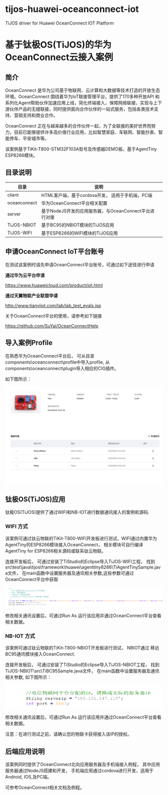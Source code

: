 # tijos-huawei-oceanconnect-iot
TiJOS driver for Huawei OceanConnect IOT Platform 

# 基于钛极OS(TiJOS)的华为OceanConnect云接入案例

## 简介

OceanConnect 是华为公司基于物联网、云计算和大数据等技术打造的开放生态环境。OceanConnect 围绕着华为IoT联接管理平台，提供了170多种开放API 和系列化Agent帮助伙伴加速应用上线，简化终端接入，保障网络联接，实现与上下游伙伴产品的无缝联接，同时提供面向合作伙伴的一站式服务，包括各类技术支持、营销支持和商业合作。

OceanConnect 正在与越来越多的合作伙伴一起，为了全联接的美好世界而努力，目前已能够提供许多高价值行业应用，比如智慧家庭、车联网、智能抄表、智能停车、平安城市等。

该案例基于TiKit-T800-STM32F103A型号及传感器DEMO板，基于AgentTiny ESP8266模块。 



## 目录说明

| 目录         | 说明                                                   |      |
| ------------ | ------------------------------------------------------ | ---- |
| client       | HTML客户端，基于cordova开发， 适用于手机端，PC端       |      |
| oceanconnect | 华为OceanConnect平台相关配置                           |      |
| server       | 基于NodeJS开发的应用服务器，与OceanConnect平台进行对接 |      |
| TiJOS-NBIOT  | 基于BC95的NBIOT模块的TiJOS应用                         |      |
| TiJOS-WIFI   | 基于ESP8266的WIFI模块的TiJOS应用                       |      |



## 申请OceanConnect IoT平台账号

在测试该案例时请先申请OceanConnect平台账号，可通过如下途径进行申请 

**通过华为云平台申请** 

https://www.huaweicloud.com/product/iot.html

**通过天翼物联产业联盟申请**

http://www.tianyiiot.com/lab/lab_test_evals.jsp



关于OceanConnect平台的使用，请参考如下链接

https://github.com/SuYai/OceanConnectHelp



## 导入案例Profile

在熟悉华为OceanConnect平台后， 可从目录components\oceanconnect\profile中导入profile, 从components\oceanconnect\plugin导入相应的CIG插件。

如下图所示：

![1530501398671](.\img\1530501398671.png)



## 钛极OS(TiJOS)应用

钛极OS(TiJOS)提供了通过WIFI和NB-IOT进行数据通讯接入的案例和源码. 



### WIFI 方式

该案例可通过钛云物联的TiKit-T800-WIFI开发板进行测试，WIFI通过内置华为AgentTiny的ESP8266模块接入OceanConnect， 相关模块可自行编译AgentTiny for ESP8266相关源码或联系钛云物联。

连接开发板后， 可通过安装了TiStudio的Eclipse导入TiJOS-WIFI工程， 找到src\test\java\tijos\framework\huawei\agenttiny8266\TiAgentTinySample.java文件， 在main函数中设置服务器及通讯相关参数,这些参数可通过OceanConnect平台中获取

![1530501972131](.\img\1530501972131.png)

修改相关通讯设置后，可通过Run As 运行该应用并通过OceanConnect平台查看相关数据。

### NB-IOT 方式

该案例可通过钛云物联的TiKit-T800-NBIOT开发板进行测试， NBIOT通过 移远BC95通讯模块接入OceanConnect.

连接开发板后， 可通过安装了TiStudio的Eclipse导入TiJOS-NBIOT工程， 找到TiJOS-NBIOT\src\TiBC95Sample.java文件， 在main函数中设置服务器及通讯相关参数, 如下图所示：

![1530502267494](.\img\1530502267494.png)

修改相关通讯设置后，可通过Run As 运行该应用并通过OceanConnect平台查看相关数据。

注意：在进行测试之前，请确认您的物联卡获得接入该IP的授权。



## 后端应用说明

该案例同时提供了OceanConnect北向应用服务器及手机端接入例程， 其中应用服务器通过NodeJS搭建和开发， 手机端应用通过cordova进行开发，适用于Android, IOS,及PC端。

可参考OceanConnect相关文档及例程。